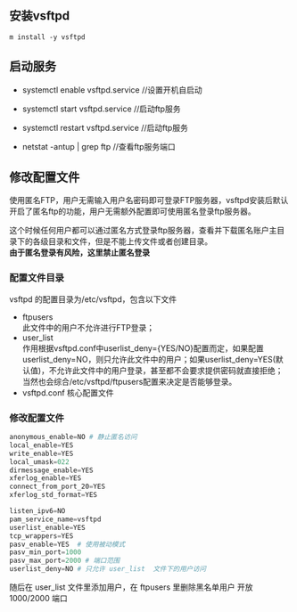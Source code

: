 ## 安装vsftpd
```
m install -y vsftpd
```

## 启动服务
- systemctl enable vsftpd.service //设置开机自启动

- systemctl start vsftpd.service //启动ftp服务

- systemctl restart vsftpd.service //启动ftp服务

- netstat -antup | grep ftp //查看ftp服务端口

## 修改配置文件
使用匿名FTP，用户无需输入用户名密码即可登录FTP服务器，vsftpd安装后默认开启了匿名ftp的功能，用户无需额外配置即可使用匿名登录ftp服务器。

这个时候任何用户都可以通过匿名方式登录ftp服务器，查看并下载匿名账户主目录下的各级目录和文件，但是不能上传文件或者创建目录。   
**由于匿名登录有风险，这里禁止匿名登录**

### 配置文件目录
vsftpd 的配置目录为/etc/vsftpd，包含以下文件
- ftpusers   
此文件中的用户不允许进行FTP登录；
- user_list  
作用根据vsftpd.conf中userlist_deny={YES/NO}配置而定，如果配置userlist_deny=NO，则只允许此文件中的用户；如果userlist_deny=YES(默认值)，不允许此文件中的用户登录，甚至都不会要求提供密码就直接拒绝；当然也会综合/etc/vsftpd/ftpusers配置来决定是否能够登录。
- vsftpd.conf
核心配置文件

### 修改配置文件
```s
anonymous_enable=NO # 静止匿名访问
local_enable=YES
write_enable=YES
local_umask=022
dirmessage_enable=YES
xferlog_enable=YES
connect_from_port_20=YES
xferlog_std_format=YES

listen_ipv6=NO
pam_service_name=vsftpd
userlist_enable=YES
tcp_wrappers=YES
pasv_enable=YES  # 使用被动模式
pasv_min_port=1000 
pasv_max_port=2000 # 端口范围
userlist_deny=NO # 只允许 user_list  文件下的用户访问
```
随后在 user_list 文件里添加用户，在 ftpusers 里删除黑名单用户
开放 1000/2000 端口